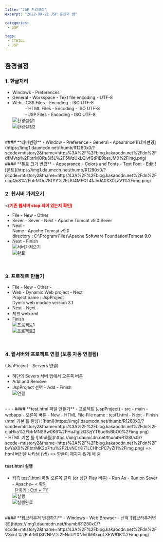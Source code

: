 ```yaml
---
title: "JSP 환경설정"
excerpt: "2022-09-22 JSP 홍진숙 쌤"

categories:
 - JSP

tags:
 - ITWILL
 - JSP
---
```

## **환경설정**     
### **1. 한글처리**     
- Windows - Preferences     
- General - Workspace - Text file encoding - UTF-8     
- Web - CSS Files - Encoding - ISO UTF-8     
　　　- HTML Files - Encoding - ISO UTF-8      
　　　- JSP Files - Encoding - ISO UTF-8     
![환경설정1](https://img1.daumcdn.net/thumb/R1280x0/?scode=mtistory2&fname=https%3A%2F%2Fblog.kakaocdn.net%2Fdn%2Fb52U6A%2FbtrMPmn2L9S%2FjUQ5A6uC92N3ZOz9vg5MCK%2Fimg.png)     
![환경설정2](https://img1.daumcdn.net/thumb/R1280x0/?scode=mtistory2&fname=https%3A%2F%2Fblog.kakaocdn.net%2Fdn%2FR2pdy%2FbtrS3GIUFZ0%2FMckSA21SoGQDpbdQVYxy4k%2Fimg.png)     
<br>
#### **테마변경**    
- Window - Preference - General - Apearance     
![테마변경](https://img1.daumcdn.net/thumb/R1280x0/?scode=mtistory2&fname=https%3A%2F%2Fblog.kakaocdn.net%2Fdn%2FdfMVtp%2FbtrMORu6i5L%2F5WzUkLQlvfGtPiE9bsrJM0%2Fimg.png)     
<br>
#### **폰트 크기 변경**
- Appearance - Colors and Fonts - Text Font - Edit    
![폰트](https://img1.daumcdn.net/thumb/R1280x0/?scode=mtistory2&fname=https%3A%2F%2Fblog.kakaocdn.net%2Fdn%2FccgQn8%2FbtrMOo7KfYY%2FLKt4MFQT41JhdA0XX0LaV1%2Fimg.png)     
<br>

### **2. 웹서버 가져오기**     
<<span style="color:red">**(기존 웹서버 stop 되어 있는지 확인)**</span>     
- File - New - Other     
- Sever - Sever - Next - Apache Tomcat v9.0 Sever     
- Next -    
Name : Apache Tomcat v9.0    
directory : C:\Program Files\Apache Software Foundation\Tomcat 9.0    
- Next - Finish    
![서버가져오기](https://img1.daumcdn.net/thumb/R1280x0/?scode=mtistory2&fname=https%3A%2F%2Fblog.kakaocdn.net%2Fdn%2FbnOQ8b%2FbtrMPfP4OSh%2F51JIucGNWDlgFWyTAncuQ0%2Fimg.png)    
![완료](https://img1.daumcdn.net/thumb/R1280x0/?scode=mtistory2&fname=https%3A%2F%2Fblog.kakaocdn.net%2Fdn%2FWlJDD%2FbtrMK2p60Vj%2F2LWCHpvxcTvEnDS1zS141K%2Fimg.png)     
<br>

### **3. 프로젝트 만들기**    
- File - New - Other -    
- Web - Dynamic Web project - Next    
Project name : JspProject    
Dymic web module version 3.1    
- Next - Next -     
- 체크 web.xml    
- Finish    
![프로젝트1](https://img1.daumcdn.net/thumb/R1280x0/?scode=mtistory2&fname=https%3A%2F%2Fblog.kakaocdn.net%2Fdn%2FbA3h2G%2FbtrMN8xmw3f%2Fi4ivKPmwbnrPYDG8YVsKSK%2Fimg.png)    
![프로젝트2](https://img1.daumcdn.net/thumb/R1280x0/?scode=mtistory2&fname=https%3A%2F%2Fblog.kakaocdn.net%2Fdn%2Fdqv4f9%2FbtrMPUx3cTT%2F1cErRkSFQBfu0QfeYjmr40%2Fimg.png)     
<br>

### **4. 웹서버와 프로젝트 연결 (보통 자동 연결됨)**    
(JspProject - Servers 연결)    
- 하단의 Severs 서버 탭에서 오른쪽 버튼    
- Add and Remove    
- JspProject 선택 - Add - Finish    
![연결](https://img1.daumcdn.net/thumb/R1280x0/?scode=mtistory2&fname=https%3A%2F%2Fblog.kakaocdn.net%2Fdn%2F9K2qL%2FbtrMOR9INzU%2FAG3v5HKNygq1qYG79vR79k%2Fimg.png)    
<br>
- - -
#### **test.html 파일 만들기**    
- 프로젝트 (JspProject)    
- src - main - webapp     
- 오른쪽 버튼 - New - HTML File    
File name : test1.html - Next - Finish (html 기본 틀 완성)    
![html](https://img1.daumcdn.net/thumb/R1280x0/?scode=mtistory2&fname=https%3A%2F%2Fblog.kakaocdn.net%2Fdn%2FcjaHka%2FbtrMNSBw0K6%2FHuJtgIzQ3zjYT6uo6sBbO0%2Fimg.png)     
<br>
- HTML 기본 틀   
![html틀](https://img1.daumcdn.net/thumb/R1280x0/?scode=mtistory2&fname=https%3A%2F%2Fblog.kakaocdn.net%2Fdn%2FbvYaX0%2FbtrMK2p7rtu%2F2LvNCrKi71LCHhcPC7yZl1%2Fimg.png)    
<!DOCTYPE html>  => html 버전을 나타냄 (v5)     
<meta charset="UTF-8">  => 한글이 깨지지 않게 해 줌     
<br>

#### **test.html 실행**    
- 좌측 test1.html 파일 오른쪽 클릭 (or 상단 Play 버튼) - Run As - Run on Sever - Apache~ < 확인     
&nbsp;&nbsp;<u>단축키 : Ctrl + F11</u>     
![실행](https://img1.daumcdn.net/thumb/R1280x0/?scode=mtistory2&fname=https%3A%2F%2Fblog.kakaocdn.net%2Fdn%2FbbwKVQ%2FbtrMNRJpIba%2FkXkgMdnN1K0kk55SRSK5c1%2Fimg.png)    
![실행완료](https://img1.daumcdn.net/thumb/R1280x0/?scode=mtistory2&fname=https%3A%2F%2Fblog.kakaocdn.net%2Fdn%2FNRuW3%2FbtrMNd7ilJB%2FeDTIaKza5yYMF60PlsfNJK%2Fimg.png)    
<br>
#### **웹브라우저 변경하기** 
- Windows - Web Browser - 선택
![웹브라우저변경](https://img1.daumcdn.net/thumb/R1280x0/?scode=mtistory2&fname=https%3A%2F%2Fblog.kakaocdn.net%2Fdn%2FV3cnT%2FbtrMOSt2NPZ%2FNnUYXNIv0k9fkxgLXEW81K%2Fimg.png)